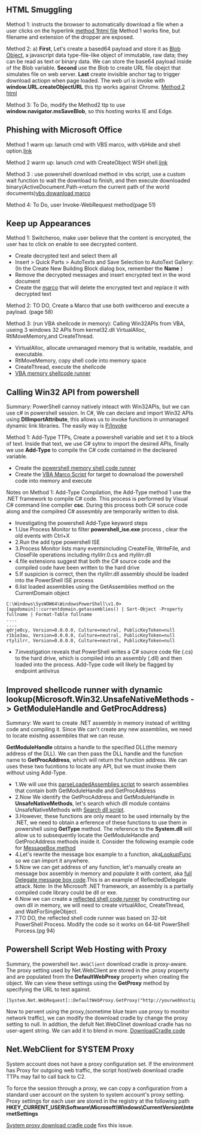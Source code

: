 ## HTML Smuggling

Method 1: instructs the browser to automatically download a file when a user clicks on the hyperlink [method 1html file](/ClientSideWithOffice/html) Method 1 works fine, but filename and extension of the dropper are exposed.

Method 2: a) **First**, Let's create a based64 payload and store it as [Blob Object](https://developer.mozilla.org/en-US/docs/Web/API/Blob), a javascript data type-file-like object of immutable, raw data; they can be read as text or binary data.  We can store the base64 payload inside of the Blob variable. **Second** use the Blob to create URL file obejct that simulates file on web server. **Last** create invisible anchor tag to trigger download actiopn when page loaded. The web url is invoke with **window.URL.createObjectURL** this ttp works against Chrome. [Method 2 html](/ClientSideWithOffice/method2-html.html)

Method 3: To Do, modify the Method2 ttp to use **window.navigator.msSaveBlob**, so this hosting works IE and Edge.


## Phishing with Microsoft Office

Method 1 warm up: lanuch cmd with VBS marco, with vbHide and shell option.[link](/ClientSideWithOffice/method1cmd.vbs)

Method 2 warm up: lanuch cmd with CreateObject WSH shell.[link](/ClientSideWithOffice/method2cmd.vbs)

Method 3 : use powershell download method in vbs script, use a custom wait function to wait the download to finish, and then execute downloaded binary(ActiveDocument.Path->return the current path of the world documents)[vbs dowanload marco](/ClientSideWithOffice/method3powershell.vbs)

Method 4: To Do, user Invoke-WebRequest method(page 51)


## Keep up Appearances

Method 1: Switcheroo, make user believe that the content is encrypted, the user has to click on enable to see decrypted content.
- Create decrypted text and select them all
- Insert > Quick Parts > AutoTexts and Save Selection to AutoText Gallery: (In the Create New Building Block dialog box, remember the **Name** )
- Remove the decrypted messages and insert encrypted text in the word document
- Create the [marco](/ClientSideWithOffice/Switcheroo.vbs) that will delete the encrypted text and replace it with decrypted text

Method 2: TO DO, Create a Marco that use both swithceroo and execute a payload. (page 58)

Method 3: (run VBA shellcode in memory): Calling Win32APIs from VBA, useing 3 windows 32 APIs from kernel32.dll VirtualAlloc, RtlMoveMemory,and CreateThread.
- VirtualAlloc, allocate unmanaged memory that is writable, readable, and executable.
- RtlMoveMemory, copy shell code into memory space
- CreateThread, execute the shellcode
- [VBA memory shellcode runner](/ClientSideWithOffice/method3vbamemoryshellcode.vbs)

## Calling Win32 API from powershell
Summary: PowerShell cannoy natively inteact with Win32APIs, but we can use c# in powershell session. In C#, We can declare and import Win32 APIs using **DllImportAttribute**, this allows us to invoke functions in unmanaged dynamic link libraries. The easily way is [P/Invoke](www.pinvoke.net)

Method 1: Add-Type TTPs, Create a powershell variable and set it to a block of text. Inside that text, we use C# sytnx to import the desired APIs, finally we use **Add-Type** to compile the C# code contained in the decleared variable.
- Create the [powershell memory shell code runner](/ClientSideWithOffice/memoryShellCodeRunner.ps1)
- Create the [VBA Marco Script](/ClientSideWithOffice/powershellmemorydownloadCradle.vbs) for target to downaload the powershell code into memory and execute

Notes on Method 1: Add-Type Compilation, the Add-Type method 1 use the .NET framework to compile C# code. This process is performed by Visual C# command line compiler **csc**. During this process both C# soruce code along and the compilred C# assesmbly are temporarily written to disk.
- Investigating the powershell Add-Type keyword steps
- 1.Use Process Monitor to filter **powershell_ise.exe** process , clear the old events with Ctrl+X
- 2.Run the add type powershell ISE
- 3.Process Monitor lists many eventsincluding CreateFile, WriteFile, and CloseFile operations including rtylilrr.0.cs and rtylilrr.dll
- 4.file extensions suggest that both the C# source code and the compiled code have been written to the hard drive
- 5.If suspicion is correct, then the rtylilrr.dll assembly should be loaded into the PowerShell ISE process
- 6.list loaded assemblies using the GetAssemblies method on the CurrentDomain object
```
C:\Windows\SysWOW64\WindowsPowerShell\v1.0> [appdomain]::currentdomain.getassemblies() | Sort-Object -Property fullname | Format-Table fullname
....
....
qdrje0cy, Version=0.0.0.0, Culture=neutral, PublicKeyToken=null
r1b1e3au, Version=0.0.0.0, Culture=neutral, PublicKeyToken=null
rtylilrr, Version=0.0.0.0, Culture=neutral, PublicKeyToken=null
```
- 7.investigation reveals that PowerShell writes a C# source code file (.cs) to the hard drive, which is compiled into an assembly (.dll) and then loaded into the process. Add-Type code will likely be flagged by endpoint antivirus

## Improved shellcode runner with dynamic lookup(Microsoft.Win32.UnsafeNativeMethods -> GetModuleHandle and GetProcAddress)
Summary: We want to create .NET assembly in memory instead of writitng code and compiling it. Since We can't create any new assemblies, we need to locate exisitng assembiles that we can reuse. 

**GetModuleHandle** obtains a handle to the specified DLL(the memory address of the DLL). We can then pass the DLL handle and the function name to **GetProcAddress**, which will return the function address. We can uses these two fucntions to locate any API, but we must invoke them without using Add-Type.
- 1.We will use this [parseLoadedAssemblies script](/ClientSideWithOffice/parseLoadedAssemblies.ps1) to search assemblies that contain both GetModuleHandle and GetProcAddress
- 2.Now We identify the GetProcAddress and GetModuleHandle in **UnsafeNativeMethods**, let's search which dll module contains UnsafeNativeMethods with [Search dll script](/ClientSideWithOffice/IdentifyAssemblies.ps1).
- 3.However, these functions are only meant to be used internally by the .NET, we need to obtain a erference of these functions to use them in powershell using **GetType** method. The reference to the **System.dll** will allow us to subsequently locate the GetModuleHandle and GetProcAddress methods inside it. Consider the following example code for [MessageBox method](/ClientSideWithOffice/messageBoxMemoryExample.ps1)
- 4.Let's rewrite the message box example to a function, aka[LookupFunc](/ClientSideWithOffice/LookupFunc.ps1) so we can import it anywhere.
- 5.Now we can get address of any function, let's manually create an message box assembly in memory and populate it with content, aka [full Delegate message box code](/ClientSideWithOffice/messageBoxMemoryCompleted.ps1).This is an example of ReflectedDelegate attack. Note: In the Microsoft .NET framework, an assembly is a partially compiled code library could be dll or exe.
- 6.Now we can create a [reflected shell code runner](/ClientSideWithOffice/ReflectedShellCodeRunner.ps1) by constructing our own dll in memory, we will need to create virtualAlloc, CreateThread, and WaitForSingleObject.
- 7.TO DO, the reflected shell code runner was based on 32-bit PowerShell Process. Modify the code so it works on 64-bit PowerShell Porcess.(pg 94)

## Powershell Script Web Hosting with Proxy 
Summary, the powershell ```Net.WebClient``` download cradle is proxy-aware. The proxy setting used by Net.WebClient are stored in the .proxy property and are populated
from the **DefaultWebProxy** property when creating the object. We can view these settings using the **GetProxy** method by specifying the URL to test against.
```
[System.Net.WebRequest]::DefaultWebProxy.GetProxy("http://yourwebhostip/run.ps1")
```
Now to pervent using the proxy,(sometime blue team use proxy to monitor network traffic), we can modify the download cradle by change the proxy setting to null. In addtion, the defult  Net.WebClinet download cradle has no user-agent string. We can add it to blend in more. [DownloadCradle code](/ClientSideWithOffice/ImprovedDownloadCradle.ps1)

## Net.WebClient for SYSTEM Proxy
System account does not have a proxy configuration set. If the environment has Proxy for outgoing web traffic, the script host/web download cradle TTPs may fail to call back to C2.

To force the session through a proxy, we can copy a configuration from a standard user account on the system to system account's proxy setting. Proxy settings for each user are stored in the registry at the following path **HKEY_CURRENT_USER\Software\Microsoft\Windows\CurrentVersion\InternetSettings**

[System proxy download cradle code](/ClientSideWithOffice/SystemProxyWebCradle.ps1) fixs this issue.

 

